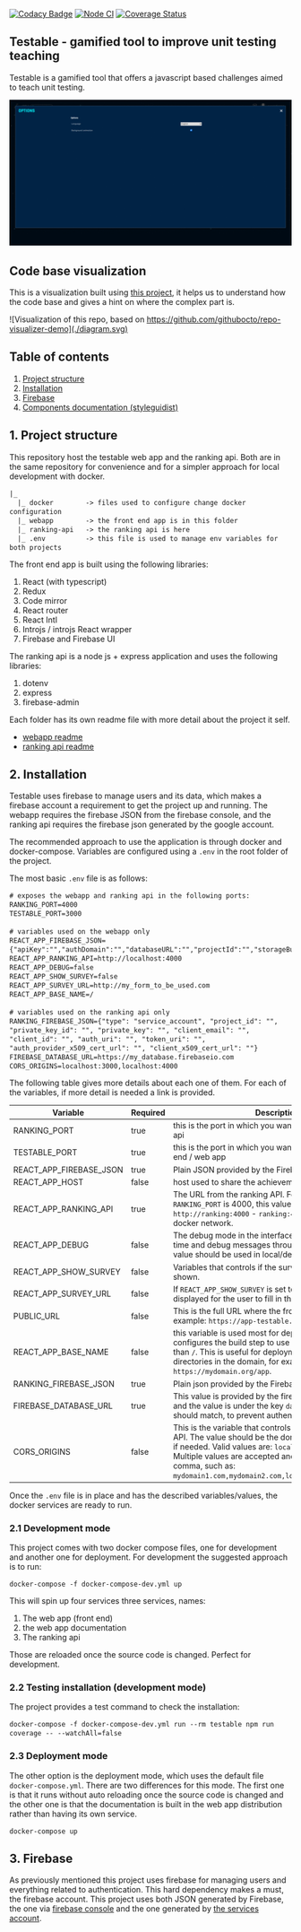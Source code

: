 [![Codacy Badge](https://app.codacy.com/project/badge/Grade/6df65172ce484aec85691c7f0e354d9a)](https://www.codacy.com/gh/marabesi/testable/dashboard?utm_source=github.com&amp;utm_medium=referral&amp;utm_content=marabesi/testable&amp;utm_campaign=Badge_Grade)
[![Node CI](https://github.com/marabesi/testable/actions/workflows/pipeline.yml/badge.svg)](https://github.com/marabesi/testable/actions/workflows/pipeline.yml)
[![Coverage Status](https://coveralls.io/repos/github/marabesi/testable/badge.svg?branch=master)](https://coveralls.io/github/marabesi/testable?branch=master)

## Testable - gamified tool to improve unit testing teaching

Testable is a gamified tool that offers a javascript based challenges aimed to
teach unit testing.

![Testable intro](concept.gif "Testable")

## Code base visualization

This is a visualization built using [this project](https://github.com/githubocto/repo-visualizer-demo), it
helps us to understand how the code base and gives a hint on where the
complex part is.

![Visualization of this repo, based on https://github.com/githubocto/repo-visualizer-demo](./diagram.svg)

## Table of contents

1. [Project structure](#1-project-structure)
2. [Installation](#2-installation)
3. [Firebase](#3-firebase)
4. [Components documentation (styleguidist)](https://testable.netlify.app/docs)

## 1. Project structure

This repository host the testable web app and the ranking api. Both are
in the same repository for convenience and for a simpler approach
for local development with docker.

```
|_
  |_ docker        -> files used to configure change docker configuration
  |_ webapp        -> the front end app is in this folder
  |_ ranking-api   -> the ranking api is here
  |_ .env          -> this file is used to manage env variables for both projects
```

The front end app is built using the following libraries:

1. React (with typescript)
2. Redux
3. Code mirror
4. React router
5. React Intl
6. Introjs / introjs React wrapper
7. Firebase and Firebase UI

The ranking api is a node js + express application and uses the following libraries:

1. dotenv
2. express
3. firebase-admin

Each folder has its own readme file with more detail about the project it self.

- [webapp readme](webapp/README.md)
- [ranking api readme](ranking-api/README.md)

## 2. Installation

Testable uses firebase to manage users and its data, which makes a firebase
account a requirement to get the project up and running. The webapp
requires the firebase JSON from the firebase console, and the ranking
api requires the firebase json generated by the google account.

The recommended approach to use the application is through docker and docker-compose.
Variables are configured using a `.env` in the root folder of the project.

The most basic `.env` file is as follows:

```
# exposes the webapp and ranking api in the following ports:
RANKING_PORT=4000
TESTABLE_PORT=3000

# variables used on the webapp only
REACT_APP_FIREBASE_JSON={"apiKey":"","authDomain":"","databaseURL":"","projectId":"","storageBucket":"","messagingSenderId":"","appId":""}
REACT_APP_RANKING_API=http://localhost:4000
REACT_APP_DEBUG=false
REACT_APP_SHOW_SURVEY=false
REACT_APP_SURVEY_URL=http://my_form_to_be_used.com
REACT_APP_BASE_NAME=/

# variables used on the ranking api only
RANKING_FIREBASE_JSON={"type": "service_account", "project_id": "", "private_key_id": "", "private_key": "", "client_email": "", "client_id": "", "auth_uri": "", "token_uri": "", "auth_provider_x509_cert_url": "", "client_x509_cert_url": ""}
FIREBASE_DATABASE_URL=https://my_database.firebaseio.com
CORS_ORIGINS=localhost:3000,localhost:4000
```

The following table gives more details about each one of them. For each
of the variables, if more detail is needed a link is provided.

| Variable                | Required | Description                                                                                                                                                                                                                                                                                                  |
|-------------------------|---------|--------------------------------------------------------------------------------------------------------------------------------------------------------------------------------------------------------------------------------------------------------------------------------------------------------------|
| RANKING_PORT            | true    | this is the port in which you want to expose the ranking api                                                                                                                                                                                                                                                 |
| TESTABLE_PORT           | true    | this is the port in which you want to expose the front end / web app                                                                                                                                                                                                                                         |
| REACT_APP_FIREBASE_JSON | true    | Plain JSON provided by the Firebase console                                                                                                                                                                                                                                                                  |
| REACT_APP_HOST          | false   | host used to share the achievements in the social media                                                                                                                                                                                                                                                      |                                                                                                                                                                                                                                                       |
| REACT_APP_RANKING_API   | true    | The URL from the ranking API. For example, if the `RANKING_PORT` is 4000, this value would be `http://ranking:4000` - `ranking:4000` comes from the docker network.                                                                                                                                          |
| REACT_APP_DEBUG         | false   | The debug mode in the interface allows a fast travel in time and debug messages through the dev tool. This value should be used in local/development mode only                                                                                                                                               |
| REACT_APP_SHOW_SURVEY   | false   | Variables that controls if the survey button show be shown.                                                                                                                                                                                                                                                  |
| REACT_APP_SURVEY_URL    | false   | If `REACT_APP_SHOW_SURVEY` is set to true, then this URL is displayed for the user to fill in the survey.                                                                                                                                                                                                    |
| PUBLIC_URL              | false   | This is the full URL where the frontend is running, for example: `https://app-testable.herokuapp.com`                                                                                                                                                                                                        |
| REACT_APP_BASE_NAME     | false   | this variable is used most for deployment purposes. It configures the build step to use a different base name than `/`. This is useful for deployments under sub directories in the domain, for example: `https://mydomain.org/app`.                                                                         |
| RANKING_FIREBASE_JSON   | true    | Plain json provided by the Firebase services account                                                                                                                                                                                                                                                         |
| FIREBASE_DATABASE_URL   | true    | This value is provided by the firebase console JSON, and the value is under the key `databaseURL`. Both values should match, to prevent authentication issues.                                                                                                                                               |
| CORS_ORIGINS            | false   | This is the variable that controls the CORS in the ranking API. The value should be the domain name and the port if needed. Valid values are: `localhost` or `localhost:3000`. Multiple values are accepted and they must be split by comma, such as: `mydomain1.com,mydomain2.com,localhost:3000,localhost` |

Once the `.env` file is in place and has the described variables/values,
the docker services are ready to run.

### 2.1 Development mode

This project comes with two docker compose files, one for development and another
one for deployment. For development the suggested approach is to run:

```
docker-compose -f docker-compose-dev.yml up
```

This will spin up four services three services, names:

1. The web app (front end)
2. the web app documentation
3. The ranking api

Those are reloaded once the source code is changed. Perfect for development.

### 2.2 Testing installation (development mode)

The project provides a test command to check the installation:

```
docker-compose -f docker-compose-dev.yml run --rm testable npm run coverage -- --watchAll=false
```

### 2.3 Deployment mode

The other option is the deployment mode, which uses the default file `docker-compose.yml`.
There are two differences for this mode. The first one is that it runs without
auto reloading once the source code is changed and the other one is that
the documentation is built in the web app distribution rather than having its own service.

```
docker-compose up
```

## 3. Firebase

As previously mentioned this project uses firebase for managing users and
everything related to authentication. This hard dependency makes a must,
the firebase account. This project uses both JSON generated by Firebase,
the one via [firebase console](https://console.firebase.google.com) and
the one generated by [the services account](https://firebase.google.com/docs/admin/setup).